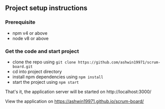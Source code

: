 
## Project setup instructions

### Prerequisite
- npm v4 or above
- node v8 or above


### Get the code and start project
- clone the repo using `git clone https://github.com/ashwin19971/scrum-board.git`
- cd into project directory
- install npm dependencies using `npm install`
- start the project using `npm start`

That's it, the application server will be started on http://localhost:3000/

View the application on https://ashwin19971.github.io/scrum-board/
